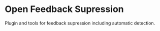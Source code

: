 Open Feedback Supression
========================

Plugin and tools for feedback supression including automatic detection.
